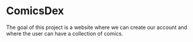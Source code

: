 # ComicsDex
The goal of this project is a website where we can create our account and where the user can have a collection of comics. 
